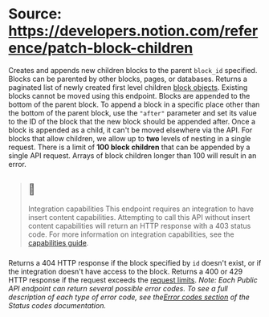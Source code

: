 # Source: https://developers.notion.com/reference/patch-block-children

Creates and appends new children blocks to the parent `block_id` specified. Blocks can be parented by other blocks, pages, or databases.
Returns a paginated list of newly created first level children [block objects](https://developers.notion.com/reference/block).
Existing blocks cannot be moved using this endpoint. Blocks are appended to the bottom of the parent block. To append a block in a specific place other than the bottom of the parent block, use the `"after"` parameter and set its value to the ID of the block that the new block should be appended after. Once a block is appended as a child, it can't be moved elsewhere via the API.
For blocks that allow children, we allow up to **two** levels of nesting in a single request.
There is a limit of **100 block children** that can be appended by a single API request. Arrays of block children longer than 100 will result in an error.
> ## 📘
> Integration capabilities
> This endpoint requires an integration to have insert content capabilities. Attempting to call this API without insert content capabilities will return an HTTP response with a 403 status code. For more information on integration capabilities, see the [capabilities guide](https://developers.notion.com/reference/capabilities).
### [](https://developers.notion.com/reference/patch-block-children#errors)
Returns a 404 HTTP response if the block specified by `id` doesn't exist, or if the integration doesn't have access to the block.
Returns a 400 or 429 HTTP response if the request exceeds the [request limits](https://developers.notion.com/reference/request-limits).
_Note: Each Public API endpoint can return several possible error codes. To see a full description of each type of error code, see the[Error codes section](https://developers.notion.com/reference/status-codes#error-codes) of the Status codes documentation._
